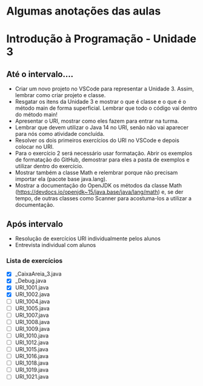 # Algumas anotações das aulas

# Introdução à Programação - Unidade 3
## Até o intervalo....
- Criar um novo projeto no VSCode para representar a Unidade 3. Assim, lembrar como criar projeto e classe.
- Resgatar os itens da Unidade 3 e mostrar o que é classe e o que é o método main de forma superficial. Lembrar que todo o código vai dentro do método main!
- Apresentar o URI, mostrar como eles fazem para entrar na turma.
- Lembrar que devem utilizar o Java 14 no URI, senão não vai aparecer para nós como atividade concluída.
- Resolver os dois primeiros exercícios do URI no VSCode e depois colocar no URI.
- Para o exercício 2 será necessário usar formatação. Abrir os exemplos de formatação do GitHub, demostrar para eles a pasta de exemplos e utilizar dentro do exercício.
- Mostrar também a classe Math e relembrar porque não precisam importar ela (pacote base java.lang).
- Mostrar a documentação do OpenJDK os métodos da classe Math (https://devdocs.io/openjdk~15/java.base/java/lang/math) e, se der tempo, de outras classes como Scanner para acostuma-los a utilizar a documentação.


## Após intervalo
- Resolução de exercícios URI individualmente pelos alunos
- Entrevista individual com alunos

### Lista de exercícios
- [x] _CaixaAreia_3.java
- [x] _Debug.java
- [x] URI_1001.java
- [x] URI_1002.java
- [ ] URI_1004.java
- [ ] URI_1005.java
- [ ] URI_1007.java
- [ ] URI_1008.java
- [ ] URI_1009.java
- [ ] URI_1010.java
- [ ] URI_1012.java
- [ ] URI_1015.java
- [ ] URI_1016.java
- [ ] URI_1018.java
- [ ] URI_1019.java
- [ ] URI_1021.java
